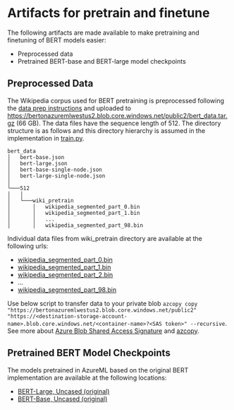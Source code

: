 # Artifacts for pretrain and finetune

The following artifacts are made available to make pretraining and finetuning of BERT models easier:
* Preprocessed data
* Pretrained BERT-base and BERT-large model checkpoints

## Preprocessed Data
The Wikipedia corpus used for BERT pretraining is preprocessed following the [data prep instructions](dataprep.md) and uploaded to https://bertonazuremlwestus2.blob.core.windows.net/public2/bert_data.tar.gz (66 GB). The data files have the sequence length of 512. The directory structure is as follows and this directory hierarchy is assumed in the implementation in [train.py](../pretrain/pytorch/train.py).
```
bert_data
│   bert-base.json
│   bert-large.json
│   bert-base-single-node.json
│   bert-large-single-node.json
│
└───512
│   │
│   └───wiki_pretrain
│       │   wikipedia_segmented_part_0.bin
│       │   wikipedia_segmented_part_1.bin
│       │   ...
│       │   wikipedia_segmented_part_98.bin
```

Individual data files from wiki_pretrain directory are available at the following urls:
* [wikipedia_segmented_part_0.bin](https://bertonazuremlwestus2.blob.core.windows.net/public2/data/preprocessed/512/wiki_pretrain/wikipedia_segmented_part_0.bin)
* [wikipedia_segmented_part_1.bin](https://bertonazuremlwestus2.blob.core.windows.net/public2/data/preprocessed/512/wiki_pretrain/wikipedia_segmented_part_1.bin)
* [wikipedia_segmented_part_2.bin](https://bertonazuremlwestus2.blob.core.windows.net/public2/data/preprocessed/512/wiki_pretrain/wikipedia_segmented_part_2.bin)
* ...
* [wikipedia_segmented_part_98.bin](https://bertonazuremlwestus2.blob.core.windows.net/public2/data/preprocessed/512/wiki_pretrain/wikipedia_segmented_part_98.bin)

Use below script to transfer data to your private blob `azcopy copy "https://bertonazuremlwestus2.blob.core.windows.net/public2"  "https://<destination-storage-account-name>.blob.core.windows.net/<container-name>?<SAS token>" --recursive`. See more about [Azure Blob Shared Access Signature](https://docs.microsoft.com/en-us/azure/storage/common/storage-dotnet-shared-access-signature-part-1) and [azcopy](https://docs.microsoft.com/en-us/azure/storage/common/storage-use-azcopy-blobs).

## Pretrained BERT Model Checkpoints
The models pretrained in AzureML based on the original BERT implementation are available at the following locations:
* [BERT-Large, Uncased (original)](https://bertonazuremlwestus2.blob.core.windows.net/public/models/bert_large_uncased_original/bert_encoder_epoch_200.pt)
* [BERT-Base, Uncased (original)](https://bertonazuremlwestus2.blob.core.windows.net/public/models/bert_base_uncased_original/bert_encoder_epoch_0300.pt)

